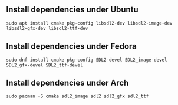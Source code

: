 ## Install dependencies under Ubuntu

```
sudo apt install cmake pkg-config libsdl2-dev libsdl2-image-dev libsdl2-gfx-dev libsdl2-ttf-dev 
```

## Install dependencies under Fedora

```
sudo dnf install cmake pkg-config SDL2-devel SDL2_image-devel SDL2_gfx-devel SDL2_ttf-devel
```

## Install dependencies under Arch

```
sudo pacman -S cmake sdl2_image sdl2 sdl2_gfx sdl2_ttf
```